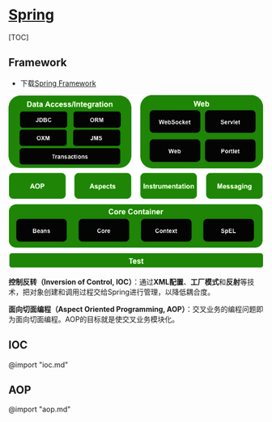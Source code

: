 <link rel="stylesheet" href="https://zhmhbest.gitee.io/hellomathematics/style/index.css">
<script src="https://zhmhbest.gitee.io/hellomathematics/style/index.js"></script>

# [Spring](../index.html)

[TOC]

## Framework

- 下载[Spring Framework](https://repo.spring.io/release/org/springframework/spring/)

![spring_architecture](images/framework.png)

**控制反转（Inversion of Control, IOC）**：通过**XML配置**、**工厂模式**和**反射**等技术，把对象创建和调用过程交给Spring进行管理，以降低耦合度。

**面向切面编程（Aspect Oriented Programming, AOP）**：交叉业务的编程问题即为面向切面编程。AOP的目标就是使交叉业务模块化。

## IOC

@import "ioc.md"

## AOP

@import "aop.md"
